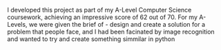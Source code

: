 I developed this project as part of my A-Level Computer Science coursework, achieving an impressive score of 62 out of 70.
For my A-Levels, we were given the brief of - design and create a solution for a problem that people face, and I had been facinated by image recognition and wanted to try and create something simmilar in python

